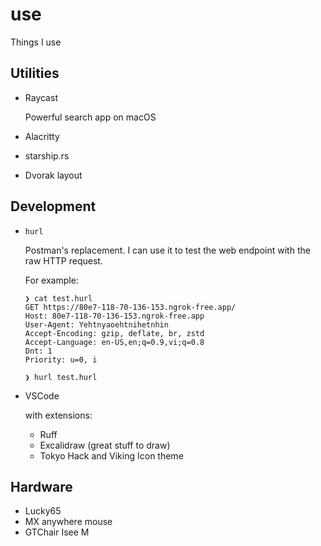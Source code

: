# use
Things I use

## Utilities

* Raycast

  Powerful search app on macOS

* Alacritty

* starship.rs

* Dvorak layout


## Development

* `hurl`

  Postman's replacement. I can use it to test the web endpoint with the raw HTTP request.

  For example:
  ```
  ❯ cat test.hurl
  GET https://80e7-118-70-136-153.ngrok-free.app/
  Host: 80e7-118-70-136-153.ngrok-free.app
  User-Agent: Yehtnyaoehtnihetnhin
  Accept-Encoding: gzip, deflate, br, zstd
  Accept-Language: en-US,en;q=0.9,vi;q=0.8
  Dnt: 1
  Priority: u=0, i

  ❯ hurl test.hurl
  ```

* VSCode

  with extensions:

  * Ruff
  * Excalidraw (great stuff to draw)
  * Tokyo Hack and Viking Icon theme

## Hardware

* Lucky65
* MX anywhere mouse
* GTChair Isee M
